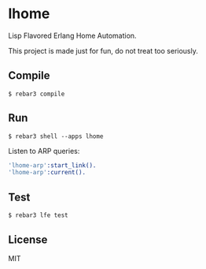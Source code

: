 lhome
==========

Lisp Flavored Erlang Home Automation.

This project is made just for fun, do not treat too seriously.

## Compile
```
$ rebar3 compile
```

## Run
```
$ rebar3 shell --apps lhome
```

Listen to ARP queries:
```erlang
'lhome-arp':start_link().
'lhome-arp':current().
```

## Test
```
$ rebar3 lfe test
```

## License

MIT
